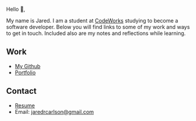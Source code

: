 Hello 👋, 

My name is Jared. I am a student at [CodeWorks](https://boisecodeworks.com) studying to become a software developer. Below you will find links to some of my work and ways to get in touch. Included also are my notes and reflections while learning. 

## Work

* [My Github](https://github.com/jaredrcarlson)
* [Portfolio](https://jaredrcarlson.github.io/)

## Contact

* [Resume](https://jaredrcarlson.github.io/resume)
* Email: jaredrcarlson@gmail.com

